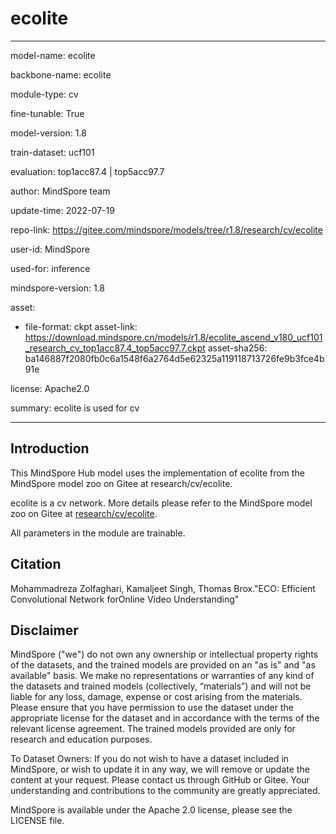 # ecolite

---

model-name: ecolite

backbone-name: ecolite

module-type: cv

fine-tunable: True

model-version: 1.8

train-dataset: ucf101

evaluation: top1acc87.4 | top5acc97.7

author: MindSpore team

update-time: 2022-07-19

repo-link: <https://gitee.com/mindspore/models/tree/r1.8/research/cv/ecolite>

user-id: MindSpore

used-for: inference

mindspore-version: 1.8

asset:

-
    file-format: ckpt
    asset-link: <https://download.mindspore.cn/models/r1.8/ecolite_ascend_v180_ucf101_research_cv_top1acc87.4_top5acc97.7.ckpt>
    asset-sha256: ba146887f2080fb0c6a1548f6a2764d5e62325a119118713726fe9b3fce4b91e

license: Apache2.0

summary: ecolite is used for cv

---

## Introduction

This MindSpore Hub model uses the implementation of ecolite from the MindSpore model zoo on Gitee at research/cv/ecolite.

ecolite is a cv network. More details please refer to the MindSpore model zoo on Gitee at [research/cv/ecolite](https://gitee.com/mindspore/models/blob/r1.8/research/cv/ecolite/README_CN.md).

All parameters in the module are trainable.

## Citation

Mohammadreza Zolfaghari, Kamaljeet Singh, Thomas Brox."ECO: Efficient Convolutional Network forOnline Video Understanding"

## Disclaimer

MindSpore ("we") do not own any ownership or intellectual property rights of the datasets, and the trained models are provided on an "as is" and "as available" basis. We make no representations or warranties of any kind of the datasets and trained models (collectively, “materials”) and will not be liable for any loss, damage, expense or cost arising from the materials. Please ensure that you have permission to use the dataset under the appropriate license for the dataset and in accordance with the terms of the relevant license agreement. The trained models provided are only for research and education purposes.

To Dataset Owners: If you do not wish to have a dataset included in MindSpore, or wish to update it in any way, we will remove or update the content at your request. Please contact us through GitHub or Gitee. Your understanding and contributions to the community are greatly appreciated.

MindSpore is available under the Apache 2.0 license, please see the LICENSE file.
